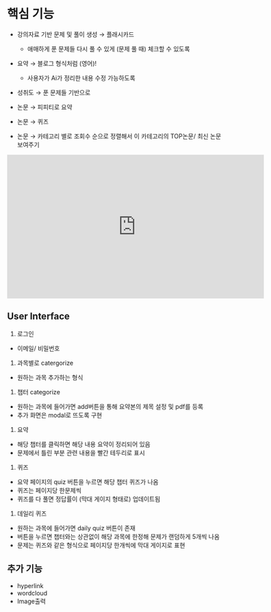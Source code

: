 # 핵심 기능

- 강의자료 기반 문제 및 풀이 생성 → 플래시카드
    - 애매하게 푼 문제들 다시 풀 수 있게  (문제 풀 때) 체크할 수 있도록
- 요약 → 블로그 형식처럼 (영어)!
    - 사용자가  Ai가 정리한 내용 수정 가능하도록
- 성취도 → 푼 문제들 기반으로

- 논문 → 피피티로 요약
- 논문 → 퀴즈
- 논문 → 카테고리 별로 조회수 순으로 정렬해서 이 카테고리의 TOP논문/ 최신 논문 보여주기

<iframe width="600" height="336" src="https://www.erdcloud.com/p/w6aEvHCSrxpg5ppDp" frameborder="0" allowfullscreen></iframe>

## User Interface

1. 로그인
- 이메일/ 비밀번호


1. 과목별로 catergorize
- 원하는 과목 추가하는 형식


1. 챕터 categorize
- 원하는 과목에 들어가면 add버튼을 통해 요약본의 제목 설정 및 pdf를 등록
- 추가 화면은 modal로 뜨도록 구현

1. 요약
- 해당 챕터를 클릭하면 해당 내용 요약이 정리되어 있음
- 문제에서 틀린 부분 관련 내용을 빨간 테두리로 표시


1. 퀴즈
- 요약 페이지의 quiz 버튼을 누르면 해당 챕터 퀴즈가 나옴
- 퀴즈는 페이지당 한문제씩
- 퀴즈를 다 풀면 정답률이 (막대 게이지 형태로) 업데이트됨


1. 데일리 퀴즈
- 원하는 과목에 들어가면 daily quiz 버튼이 존재
- 버튼을 누르면 챕터와는 상관없이 해당 과목에 한정해 문제가 랜덤하게 5개씩 나옴
- 문제는 퀴즈와 같은 형식으로 페이지당 한개씩에 막대 게이지로 표현

## 추가 기능

- hyperlink
- wordcloud
- Image출력
